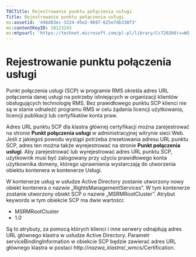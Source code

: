 ```yaml
---
TOCTitle: Rejestrowanie punktu połączenia usługi
Title: Rejestrowanie punktu połączenia usługi
ms:assetid: '446d83ec-3224-45e2-9697-625e7db338f3'
ms:contentKeyID: 18123243
ms:mtpsurl: 'https://technet.microsoft.com/pl-pl/library/Cc720260(v=WS.10)'
---
```


Rejestrowanie punktu połączenia usługi
======================================

Punkt połączenia usługi (SCP) w programie RMS określa adres URL połączenia danej usługi na potrzeby istniejących w organizacji klientów obsługujących technologię RMS. Bez prawidłowego punktu SCP klienci nie są w stanie odnaleźć programu RMS w celu żądania licencji użytkowania, licencji publikacji lub certyfikatów konta praw.

Adres URL punktu SCP dla klastra głównej certyfikacji można zarejestrować na stronie **Punkt połączenia usługi** w administracyjnej witrynie sieci Web. Jeśli z jakiegoś powodu wystąpi potrzeba zresetowania adresu URL punktu SCP, adres ten można także wyrejestrować na stronie **Punkt połączenia usługi**. Aby zarejestrować lub wyrejestrować adres URL punktu SCP, użytkownik musi być zalogowany przy użyciu prawidłowego konta użytkownika domeny, którego uprawnienia wystarczają do utworzenia obiektu kontenera w kontenerze Usługi.

W kontenerze usług w usłudze Active Directory zostanie utworzony nowy obiekt kontenera o nazwie „RightsManagementServices”. W tym kontenerze zostanie utworzony obiekt SCP o nazwie „MSRMRootCluster”. Atrybut keywords w tym obiekcie SCP ma dwie wartości:

-   MSRMRootCluster
-   1.0

Są to atrybuty, za pomocą których klienci i inne serwery odnajdują adres URL głównego klastra w usłudze Active Directory. Parametr serviceBindingInformation w obiekcie SCP będzie zawierać adres URL głównego klastra w postaci http://*nazwa\_klastra*/\_wmcs/Certification.
